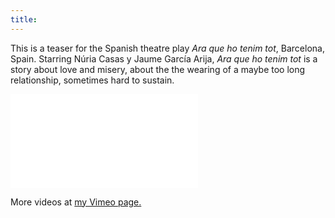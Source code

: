 ```yaml
---
title:
---
```


This is a teaser for the Spanish theatre play *Ara que ho tenim tot*, Barcelona, Spain. Starring Núria Casas y Jaume García Arija, *Ara que ho tenim tot* is a story about love and misery, about the the wearing of a maybe too long relationship, sometimes hard to sustain. 

<iframe src="//player.vimeo.com/video/105800485?title=0&amp;byline=0&amp;portrait=0" frameborder="0" webkitallowfullscreen mozallowfullscreen allowfullscreen></iframe>

More videos at [my Vimeo page.](http://vimeo.com/fabriziotappero)

